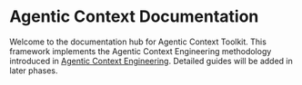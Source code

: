 # Agentic Context Documentation

Welcome to the documentation hub for Agentic Context Toolkit. This framework implements the Agentic Context Engineering methodology introduced in [Agentic Context Engineering](https://www.arxiv.org/abs/2510.04618). Detailed guides will be added in later phases.
